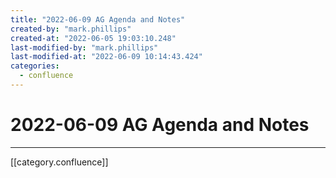 ```yaml
---
title: "2022-06-09 AG Agenda and Notes"
created-by: "mark.phillips"
created-at: "2022-06-05 19:03:10.248"
last-modified-by: "mark.phillips"
last-modified-at: "2022-06-09 10:14:43.424"
categories:
  - confluence
---
```


# 2022-06-09 AG Agenda and Notes


---

[[category.confluence]]
